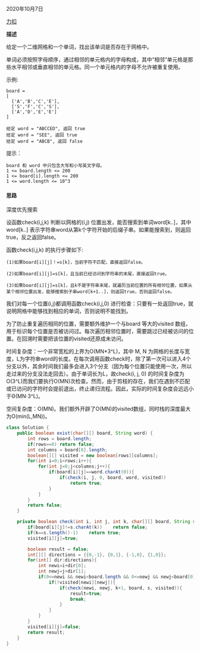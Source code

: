 2020年10月7日

[力扣](https://leetcode-cn.com/problems/word-search/)

**描述**

给定一个二维网格和一个单词，找出该单词是否存在于网格中。

单词必须按照字母顺序，通过相邻的单元格内的字母构成，其中“相邻”单元格是那些水平相邻或垂直相邻的单元格。同一个单元格内的字母不允许被重复使用。

示例:
```
board =
[
  ['A','B','C','E'],
  ['S','F','C','S'],
  ['A','D','E','E']
]

给定 word = "ABCCED", 返回 true
给定 word = "SEE", 返回 true
给定 word = "ABCB", 返回 false
```

提示：
```
board 和 word 中只包含大写和小写英文字母。
1 <= board.length <= 200
1 <= board[i].length <= 200
1 <= word.length <= 10^3
```

#### 思路

深度优先搜索

设函数check(i,j,k) 判断以网格的(i,j) 位置出发，能否搜索到单词word[k..]，其中word[k..] 表示字符串word从第k个字符开始的后缀子串。如果能搜索到，则返回true，反之返回false。

函数check(i,j,k) 的执行步骤如下:
```
(1)如果board[i][j]！=s[k]，当前字符不匹配，直接返回false。

(2)如果board[i][j]=s[k]，且当前已经访问到字符串的末尾，直接返回true。

(3)如果board[i][j]=s[k]，且k不是字符串末尾，就遍历当前位置的所有相邻位置，如果从某个相邻位置出发，能够搜索到子串word[k+1..]，则返回true，否则返回false。
```
我们对每一个位置(i,j)都调用函数check(i,j,0) 进行检查：只要有一处返回true，就说明网格中能够找到相应的单词，否则说明不能找到。

为了防止重复遍历相同的位置，需要额外维护一个与board 等大的visited 数组，用于标识每个位置是否被访问过。每次遍历相邻位置时，需要跳过已经被访问的位置。在回溯时需要把该位置的visited还原成未访问。

时间复杂度：一个非常宽松的上界为O(MN\*3^L)，其中 M, N 为网格的长度与宽度，L为字符串word的长度。在每次调用函数check时，除了第一次可以进入4个分支以外，其余时间我们最多会进入3个分支（因为每个位置只能使用一次，所以走过来的分支没法走回去）。由于单词长为L，故check(i, j, 0) 的时间复杂度为 O(3^L)而我们要执行O(MN)次检查。然而，由于剪枝的存在，我们在遇到不匹配或已访问的字符时会提前退出，终止递归流程。因此，实际的时间复杂度会远远小于Θ(MN⋅3^L)。

空间复杂度：O(MN)。我们额外开辟了O(MN)的visited数组，同时栈的深度最大为O(min(L,MN))。

```java
class Solution {
    public boolean exist(char[][] board, String word) {
        int rows = board.length;
        if(rows==0) return false;
        int columns = board[0].length;
        boolean[][] visited = new boolean[rows][columns];
        for(int i=0;i<rows;i++){
            for(int j=0;j<columns;j++){
                if(board[i][j]==word.charAt(0)){
                    if(check(i, j, 0, board, word, visited))
                        return true;
                }
            }
        }
        return false;
    }

    private boolean check(int i, int j, int k, char[][] board, String s, boolean[][] visited){
        if(board[i][j]!=s.charAt(k))    return false;
        if(k==s.length()-1)    return true;
        visited[i][j]=true;

        boolean result = false;
        int[][] directions = {{0,-1}, {0,1}, {-1,0}, {1,0}};
        for(int[] dir:directions){
            int newi=i+dir[0];
            int newj=j+dir[1];
            if(0<=newi && newi<board.length && 0<=newj && newj<board[0].length){
                if(!visited[newi][newj]){
                    if(check(newi, newj, k+1, board, s, visited)){
                        result=true;
                        break;
                    }
                }
            }
        }
        visited[i][j]=false;
        return result;
    }
}
```

